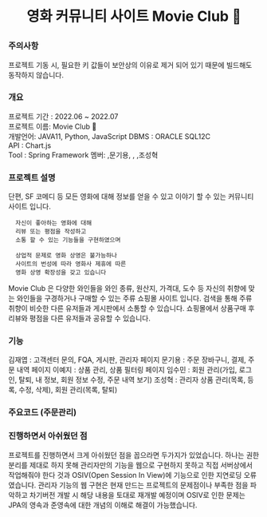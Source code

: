 <h1><p align="center"> 영화 커뮤니티 사이트 Movie Club 🍷</p></h1>


### 주의사항 
프로젝트 기동 시, 필요한 키 값들이 보안상의 이유로 제거 되어 있기 때문에 빌드해도 동작하지 않습니다.

### 개요
프로젝트 기간 : 2022.06 ~ 2022.07<br>
프로젝트 이름: Movie Club 🍷<br>
개발언어: JAVA11, Python, JavaScript
DBMS : ORACLE SQL12C<br>
API : Chart.js<br>
Tool : Spring Framework 
멤버:  ,문기용, , ,조성혁<br>

### 프로젝트 설명
   단편, SF 코메디 등 모든 영화에 대해
      정보를 얻을 수 있고 이야기 할 수 있는 
      커뮤니티 사이트 입니다.

      자신이 좋아하는 영화에 대해 
      리뷰 또는 평점을 작성하고 
      소통 할 수 있는 기능들을 구현하였으며

      상업적 문제로 영화 상영은 불가능하나 
      사이트의 번성에 따라 영화사 제휴에 따른
      영화 상영 확장성을 갖고 있습니다
      
Movie Club 은 다양한 와인들을 와인 종류, 원산지, 가격대, 도수 등 자신의 취향에 맞는 와인들을 구경하거나 구매할 수 있는 주류 쇼핑몰 사이트 입니다.
검색을 통해 주류 취향이 비슷한 다른 유저들과 게시판에서 소통할 수 있습니다.
쇼핑몰에서 상품구매 후 리뷰와 평점을 다른 유저들과 공유할 수 있습니다.

### 기능
김재엽 : 고객센터 문의, FQA, 게시판, 관리자 페이지
문기용 : 주문 장바구니, 결제, 주문 내역 페이지
이예지 : 상품 관리, 상품 필터링 페이지
임수민 : 회원 관리(가입, 로그인, 탈퇴, 내 정보, 회원 정보 수정, 주문 내역 보기)
조성혁 : 관리자 상품 관리(목록, 등록, 수정, 삭제), 회원 관리(목록, 탈퇴)

 

### 주요코드 (주문관리)


### 진행하면서 아쉬웠던 점
프로젝트를 진행하면서 크게 아쉬웠던 점을 꼽으라면 두가지가 있었습니다. 하나는 권한 분리를 제대로 하지 못해 관리자만의 기능을 웹으로 구현하지 못하고 직접 서버상에서 작업해줘야 한다 것과 OSIV(Open Session In View)에 기능으로 인한 지연로딩 오류 였습니다. 관리자 기능의 웹 구현은 현재 만드는 프로젝트의 문제점이나 부족한 점을 파악하고 차기버전 개발 시 해당 내용을 토대로 재개발 예정이며 OSIV로 인한 문제는 JPA의 영속과 준영속에 대한 개념의 이해로 해결이 가능했습니다.









